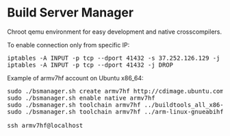 # Build Server Manager

Chroot qemu environment for easy development and native crosscompilers.


To enable connection only from specific IP:

<pre>
iptables -A INPUT -p tcp --dport 41432 -s 37.252.126.129 -j ACCEPT
iptables -A INPUT -p tcp --dport 41432 -j DROP
</pre>

Example of armv7hf account on Ubuntu x86_64:

<pre>
sudo ./bsmanager.sh create armv7hf http://cdimage.ubuntu.com/ubuntu-base/releases/16.04/release/ubuntu-base-16.04-core-armhf.tar.gz
sudo ./bsmanager.sh enable native armv7hf
sudo ./bsmanager.sh toolchain armv7hf ../buildtools_all_x86-64.tar.gz
sudo ./bsmanager.sh toolchain armv7hf ../arm-linux-gnueabihf-gcc_5.4.0_armv7hf_x86-64.tar.gz

ssh armv7hf@localhost
</pre>

